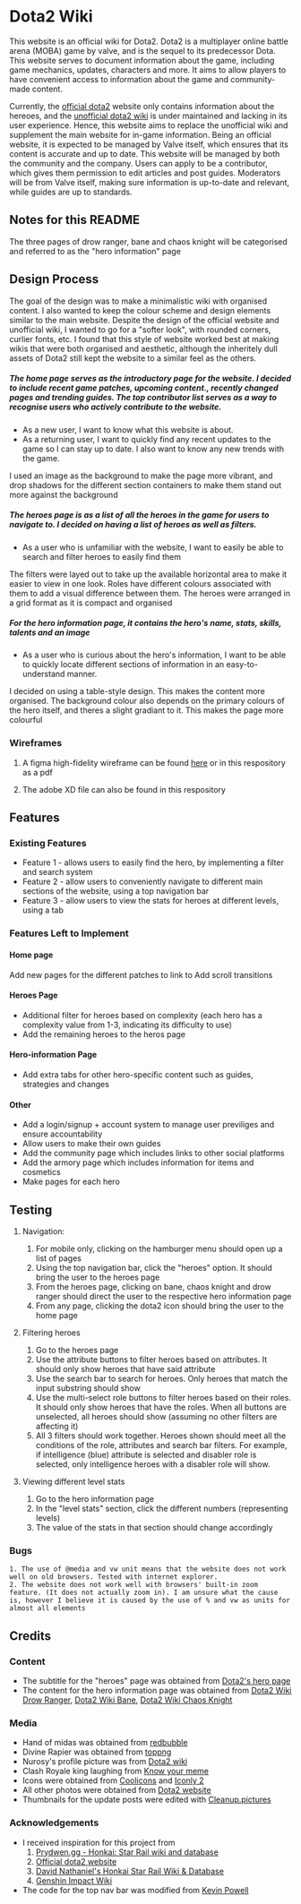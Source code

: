 # Dota2 Wiki

This website is an official wiki for Dota2. Dota2 is a multiplayer online battle arena (MOBA) game by valve, and is the sequel to its predecessor Dota. This website serves to document information about the game, including game mechanics, updates, characters and more. It aims to allow players to have convenient access to information about the game and community-made content. 

Currently, the [official dota2](https://www.dota2.com/home) website only contains information about the hereoes, and the [unofficial dota2 wiki](https://dota2.fandom.com/wiki/Dota_2_Wiki) is under maintained and lacking in its user experience. Hence, this website aims to replace the unofficial wiki and supplement the main website for in-game information. Being an official website, it is expected to be managed by Valve itself, which ensures that its content is accurate and up to date. This website will be managed by both the community and the company. Users can apply to be a contributor, which gives them permission to edit articles and post guides. Moderators will be from Valve itself, making sure information is up-to-date and relevant, while guides are up to standards.

## Notes for this README

The three pages of drow ranger, bane and chaos knight will be categorised and referred to as the "hero information" page

## Design Process
 
The goal of the design was to make a minimalistic wiki with organised content. I also wanted to keep the colour scheme and design elements similar to the main website. Despite the design of the official website and unofficial wiki, I wanted to go for a "softer look", with rounded corners, curlier fonts, etc. I found that this style of website worked best at making wikis that were both organised and aesthetic, although the inheritely dull assets of Dota2 still kept the website to a similar feel as the others. 

##### The home page serves as the introductory page for the website. I decided to include recent game patches, upcoming content., recently changed pages and trending guides. The top contributor list serves as a way to recognise users who actively contribute to the website.

- As a new user, I want to know what this website is about.
- As a returning user, I want to quickly find any recent updates to the game so I can stay up to date. I also want to know any new trends with the game.

I used an image as the background to make the page more vibrant, and drop shadows for the different section containers to make them stand out more against the background


##### The heroes page is as a list of all the heroes in the game for users to navigate to. I decided on having a list of heroes as well as filters.
- As a user who is unfamiliar with the website, I want to easily be able to search and filter heroes to easily find them

The filters were layed out to take up the available horizontal area to make it easier to view in one look. Roles have different colours associated with them to add a visual difference between them. The heroes were arranged in a grid format as it is compact and organised

##### For the hero information page, it contains the hero's name, stats, skills, talents and an image
- As a user who is curious about the hero's information, I want to be able to quickly locate different sections of information in an easy-to-understand manner.

I decided on using a table-style design. This makes the content more organised. The background colour also depends on the primary colours of the hero itself, and theres a slight gradiant to it. This makes the page more colourful


### Wireframes
1. A figma high-fidelity wireframe can be found [here](https://www.figma.com/file/z5IDi21uUzYACzDcgAW1j6/FED-S10255731-Assignment-1) or in this respository as a pdf

2. The adobe XD file can also be found in this respository

## Features

 
### Existing Features
- Feature 1 - allows users to easily find the hero, by implementing a filter and search system
- Feature 2 - allow users to conveniently navigate to different main sections of the website, using a top navigation bar
- Feature 3 - allow users to view the stats for heroes at different levels, using a tab


### Features Left to Implement

#### Home page
Add new pages for the different patches to link to
Add scroll transitions
#### Heroes Page
- Additional filter for heroes based on complexity (each hero has a complexity value from 1-3, indicating its difficulty to use)
- Add the remaining heroes to the heros page

#### Hero-information Page
- Add extra tabs for other hero-specific content such as guides, strategies and changes

#### Other
- Add a login/signup + account system to manage user previliges and ensure accountability
- Allow users to make their own guides
- Add the community page which includes links to other social platforms
- Add the armory page which includes information for items and cosmetics
- Make pages for each hero



## Testing

1. Navigation:
    1. For mobile only, clicking on the hamburger menu should open up a list of pages
    2. Using the top navigation bar, click the "heroes" option. It should bring the user to the heroes page
    3. From the heroes page, clicking on bane, chaos knight and drow ranger should direct the user to the respective hero information page
    4. From any page, clicking the dota2 icon should bring the user to the home page


2. Filtering heroes
    1. Go to the heroes page
    2. Use the attribute buttons to filter heroes based on attributes. It should only show heroes that have said attribute
    3. Use the search bar to search for heroes. Only heroes that match the input substring should show
    4. Use the multi-select role buttons to filter heroes based on their roles. It should only show heroes that have the roles. When all buttons are unselected, all heroes should show (assuming no other filters are affecting it)
    5. All 3 filters should work together.  Heroes shown should meet all the conditions of the role, attributes and search bar filters. For example, if intelligence (blue) attribute is selected and disabler role is selected, only intelligence heroes with a disabler role will show. 

4. Viewing different level stats
    1. Go to the hero information page
    2. In the "level stats" section, click the different numbers (representing levels)
    3. The value of the stats in that section should change accordingly

### Bugs
    1. The use of @media and vw unit means that the website does not work well on old browsers. Tested with internet explorer.
    2. The website does not work well with browsers' built-in zoom feature. (It does not actually zoom in). I am unsure what the cause is, however I believe it is caused by the use of % and vw as units for almost all elements


## Credits

### Content
- The subtitle for the "heroes" page was obtained from [Dota2's hero page](https://www.dota2.com/heroes)
- The content for the hero information page was obtained from [Dota2 Wiki Drow Ranger](https://dota2.fandom.com/wiki/Drow_Ranger), [Dota2 Wiki Bane](https://dota2.fandom.com/wiki/Bane), [Dota2 Wiki Chaos Knight](https://dota2.fandom.com/wiki/Chaos_Knight)


### Media
- Hand of midas was obtained from [redbubble](https://www.redbubble.com/i/photographic-print/Hand-of-Midas-by-alexpng/40267233.6Q0TX)
- Divine Rapier was obtained from [toppng](https://toppng.com/free-image/dota2-sticker-items-dota-2-divine-PNG-free-PNG-Images_210164)
- Nurosy's profile picture was from [Dota2 wiki](https://dota2.fandom.com/wiki/Drow_Ranger/Lore#Main)
- Clash Royale king laughing from [Know your meme](https://knowyourmeme.com/memes/clash-royale-king-laughing-he-he-he-haw)
- Icons were obtained from [Coolicons](https://www.figma.com/community/file/800815864899415771/coolicons-free-iconset) and [Iconly 2](https://www.figma.com/community/file/996610000954670629)
- All other photos were obtained from [Dota2 website](https://www.dota2.com)
- Thumbnails for the update posts were edited with [Cleanup.pictures](https://cleanup.pictures/)


### Acknowledgements

- I received inspiration for this project from 
    1. [Prydwen.gg - Honkai: Star Rail wiki and database](https://www.prydwen.gg/star-rail/)
    2. [Official dota2 website](www.dota2.com) 
    3. [David Nathaniel's Honkai Star Rail Wiki & Database](https://dribbble.com/shots/22782088-Honkai-Star-Rail-Wiki-Database)
    4. [Genshin Impact Wiki](https://wiki.hoyolab.com/pc/genshin/home) 
- The code for the top nav bar was modified from [Kevin Powell](https://www.youtube.com/watch?v=8QKOaTYvYUA)
